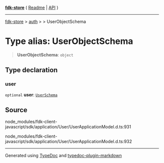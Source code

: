 [**fdk-store**](../../../README.md) ( [Readme](../../../README.md) \| [API](../../../API.md) )

---

[fdk-store](../../../API.md) > [auth](../../README.md) > [<internal>](../README.md) > UserObjectSchema

# Type alias: UserObjectSchema

> **UserObjectSchema**: `object`

## Type declaration

### user

`optional` **user**: [`UserSchema`](type-alias.UserSchema.md)

## Source

node_modules/fdk-client-javascript/sdk/application/User/UserApplicationModel.d.ts:931

node_modules/fdk-client-javascript/sdk/application/User/UserApplicationModel.d.ts:932

---

Generated using [TypeDoc](https://typedoc.org/) and [typedoc-plugin-markdown](https://www.npmjs.com/package/typedoc-plugin-markdown)
